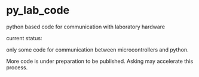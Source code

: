 py_lab_code
===========

python based code for communication with laboratory hardware

current status: 

only some code for communication between microcontrollers and python.

More code is under preparation to be published. Asking may accelerate this process.